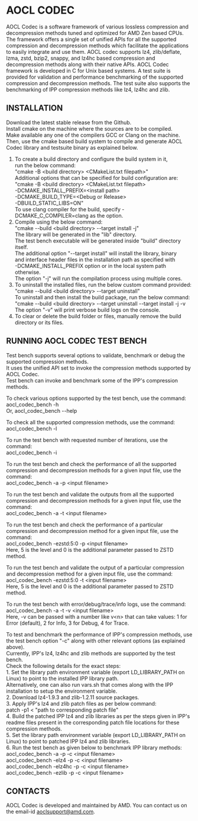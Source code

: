 AOCL CODEC
==========

AOCL Codec is a software framework of various lossless compression and
decompression methods tuned and optimized for AMD Zen based CPUs.
The framework offers a single set of unified APIs for all the supported
compression and decompression methods which facilitate the applications to
easily integrate and use them.
AOCL codec supports lz4, zlib/deflate, lzma, zstd, bzip2, snappy, and lz4hc
based compression and decompression methods along with their native APIs.
AOCL Codec framework is developed in C for Unix based systems.
A test suite is provided for validation and performance benchmarking
of the supported compression and decompression methods. The test suite also
supports the benchmarking of IPP compression methods like lz4, lz4hc and zlib.


INSTALLATION
------------

Download the latest stable release from the Github.\
Install cmake on the machine where the sources are to be compiled.\
Make available any one of the compilers GCC or Clang on the machine.\
Then, use the cmake based build system to compile and generate AOCL Codec
library and testsuite binary as explained below.
1. To create a build directory and configure the build system in it,\
   run the below command:\
   "cmake -B \<build directory\> \<CMakeList.txt filepath\>"\
   Additional options that can be specified for build configuration are:\
   "cmake -B \<build directory\> \<CMakeList.txt filepath\> \
   -DCMAKE_INSTALL_PREFIX=\<install path\>\
   -DCMAKE_BUILD_TYPE=\<Debug or Release\>\
   -DBUILD_STATIC_LIBS=ON"\
   To use clang compiler for the build, specify -DCMAKE_C_COMPILER=clang as the option.
2. Compile using the below command:\
   "cmake --build \<build directory\> --target install -j"\
   The library will be generated in the "lib" directory.\
   The test bench executable will be generated inside "build" directory itself.\
   The additional option "--target install" will install the library, binary\
   and interface header files in the installation path as specified with\
   -DCMAKE_INSTALL_PREFIX option or in the local system path otherwise.\
   The option "-j" will run the compilation process using multiple cores.
3. To uninstall the installed files, run the below custom command provided:\
   "cmake --build \<build directory\> --target uninstall"\
   To uninstall and then install the build package, run the below command:\
   "cmake --build \<build directory\> --target uninstall --target install -j -v\
   The option "-v" will print verbose build logs on the console.
4. To clear or delete the build folder or files, manually remove the
   build directory or its files.


RUNNING AOCL CODEC TEST BENCH
-----------------------------

Test bench supports several options to validate, benchmark or debug the supported
compression methods.\
It uses the unified API set to invoke the compression methods supported by AOCL Codec.\
Test bench can invoke and benchmark some of the IPP's compression methods.


To check various options supported by the test bench, use the command:\
	aocl_codec_bench -h\
   Or, aocl_codec_bench --help
	
To check all the supported compression methods, use the command:\
	aocl_codec_bench -l
	
To run the test bench with requested number of iterations, use the command:\
	aocl_codec_bench -i

To run the test bench and check the performance of all the supported
compression and decompression methods for a given input file, use the command:\
	aocl_codec_bench -a -p \<input filename\>

To run the test bench and validate the outputs from all the supported
compression and decompression methods for a given input file, use the command:\
	aocl_codec_bench -a -t \<input filename\>

To run the test bench and check the performance of a particular
compression and decompression method for a given input file, use the command:\
	aocl_codec_bench -ezstd:5:0 -p \<input filename\>\
Here, 5 is the level and 0 is the additional parameter passed to ZSTD method.

To run the test bench and validate the output of a particular
compression and decompression method for a given input file, use the command:\
	aocl_codec_bench -ezstd:5:0 -t \<input filename\>\
Here, 5 is the level and 0 is the additional parameter passed to ZSTD method.

To run the test bench with error/debug/trace/info logs, use the command:\
	aocl_codec_bench -a -t -v \<input filename\>\
Here, -v can be passed with a number like v\<n\> that can take values: 
	1 for Error (default), 2 for Info, 3 for Debug, 4 for Trace.

To test and benchmark the performance of IPP's compression methods, use the
test bench option "-c" along with other relevant options (as explained above).\
Currently, IPP's lz4, lz4hc and zlib methods are supported by the test bench.\
Check the following details for the exact steps:\
        1. Set the library path environment variable (export LD_LIBRARY_PATH on
           Linux) to point to the installed IPP library path.\
           Alternatively, one can also run vars.sh that comes along with the
           IPP installation to setup the environment variable.\
        2. Download lz4-1.9.3 and zlib-1.2.11 source packages.\
        3. Apply IPP's lz4 and zlib patch files as per below command:\
           patch -p1 < "path to corresponding patch file"\
        4. Build the patched IPP lz4 and zlib libraries as per the steps given
           in IPP's readme files present in the corresponding patch file
           locations for these compression methods.\
        5. Set the library path environment variable (export LD_LIBRARY_PATH on
           Linux) to point to patched IPP lz4 and zlib libraries.\
        6. Run the test bench as given below to benchmark IPP library methods:\
           aocl_codec_bench -a -p -c \<input filename\>\
           aocl_codec_bench -elz4 -p -c \<input filename\>\
           aocl_codec_bench -elz4hc -p -c \<input filename\>\
           aocl_codec_bench -ezlib -p -c \<input filename\>

 
CONTACTS
--------
AOCL Codec is developed and maintained by AMD.
You can contact us on the email-id aoclsupport@amd.com.
